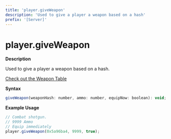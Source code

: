 ```yaml
---
title: 'player.giveWeapon'
description: 'Used to give a player a weapon based on a hash'
prefix: '[Server]'
---
```


# player.giveWeapon

**Description**

Used to give a player a weapon based on a hash.

[Check out the Weapon Table](../articles/tables/weapons.md)

**Syntax**

```js
giveWeapon(weaponHash: number, ammo: number, equipNow: boolean): void;
```

**Example Usage**

```js
// Combat shotgun.
// 9999 Ammo
// Equip immediately
player.giveWeapon(0x5a96ba4, 9999, true);
```
